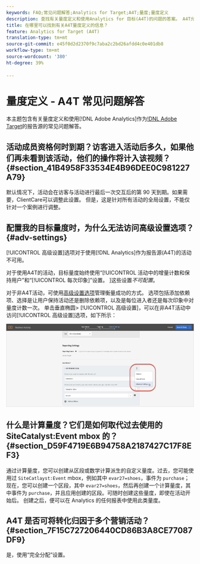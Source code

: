 ```yaml
---
keywords: FAQ;常见问题解答;Analytics for Target;A4T;量度;量度定义
description: 查找有关量度定义和使用Analytics for 目标(A4T)的问题的答案。 A4T允许您将Analytics报告用于Adobe Target活动。
title: 在哪里可以找到有关A4T量度定义的信息？
feature: Analytics for Target (A4T)
translation-type: tm+mt
source-git-commit: e45f0d2d2370f9c7aba2c2bd26afdd4c0e401db8
workflow-type: tm+mt
source-wordcount: '380'
ht-degree: 39%

---
```



# 量度定义 - A4T 常见问题解答

本主题包含有关量度定义和使用[!DNL Adobe Analytics]作为[!DNL Adobe Target](A4T)的报告源的常见问题解答。

## 活动成员资格何时到期？访客进入活动后多久，如果他们再未看到该活动，他们的操作将计入该视频？{#section_41B4958F33534E4B96DEE0C981227A79}

默认情况下，活动会在访客与活动进行最后一次交互后的第 90 天到期。如果需要，ClientCare可以调整此设置。 但是，这是针对所有活动的全局设置，不能仅针对一个案例进行调整。

## 配置我的目标量度时，为什么无法访问高级设置选项？{#adv-settings}

[!UICONTROL 高级设置]选项对于使用[!DNL Analytics]作为报告源(A4T)的活动不可用。

对于使用A4T的活动，目标量度始终使用“[!UICONTROL 活动中的增量计数和保持用户”和“[!UICONTROL 每次印象]”设置。 ]这些设置&#x200B;*不可配置*。

对于非A4T活动，可使用[高级设置选项](/help/c-activities/r-success-metrics/success-metrics.md#section_7CE95A2FA8F5438E936C365A6D43BC5B)管理衡量成功的方式。 选项包括添加依赖项、选择是让用户保持活动还是删除依赖项，以及是每位进入者还是每次印象中对量度计数一次。 单击垂直椭圆> [!UICONTROL 高级设置]，可以在非A4T活动中访问[!UICONTROL 高级设置]选项，如下所示：

![高级设置](/help/c-activities/r-success-metrics/assets/advanced-settings.png)

## 什么是计算量度？它们是如何取代过去使用的 SiteCatalyst:Event mbox 的？{#section_D59F4719E6B94758A2187427C17F8EF3}

通过计算量度，您可以创建从区段或数学计算派生的自定义量度。过去，您可能使用过 `SiteCatlayst:Event` mbox，例如其中 `evar27=shoes`，事件为 `purchase`；现在，您可以创建一个区段，其中 `evar27=shoes`，然后再创建一个计算量度，其中事件为 `purchase`，并且应用创建的区段。可随时创建这些量度，即使在活动开始后。 创建之后，便可以在 Analytics 的任何报表中使用此类量度。

## A4T 是否可将转化归因于多个营销活动？ {#section_7F15C727206440CD86B3A8CE77087DF9}

是，使用“完全分配”设置。
